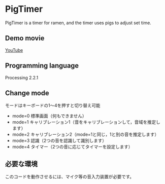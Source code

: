 ﻿# PigTimer
PigTimer is a timer for ramen, and the timer uses pigs to adjust set time.


## Demo movie
[YouTube](https://youtu.be/Z8DOZ3PvtQU)


## Programming language
Processing 2.2.1


## Change mode
モードはキーボードの1〜4を押すと切り替え可能
* mode=0 標準画面（何もできません）
* mode=1 キャリブレーション1（音をキャリブレーションして，音域を推定します）
* mode=2 キャリブレーション2（mode=1と同じ，1と別の音を推定します）
* mode=3 認識（2つの音を認識して識別します）
* mode=4 タイマー（2つの音に応じてタイマーを設定します）


## 必要な環境
このコードを動作させるには、マイク等の音入力装置が必要です。